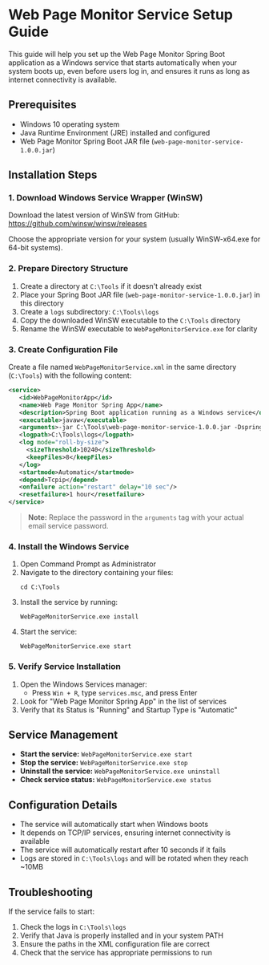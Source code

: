 # Web Page Monitor Service Setup Guide

This guide will help you set up the Web Page Monitor Spring Boot application as a Windows service that starts automatically when your system boots up, even before users log in, and ensures it runs as long as internet connectivity is available.

## Prerequisites

- Windows 10 operating system
- Java Runtime Environment (JRE) installed and configured
- Web Page Monitor Spring Boot JAR file (`web-page-monitor-service-1.0.0.jar`)

## Installation Steps

### 1. Download Windows Service Wrapper (WinSW)

Download the latest version of WinSW from GitHub: https://github.com/winsw/winsw/releases

Choose the appropriate version for your system (usually WinSW-x64.exe for 64-bit systems).

### 2. Prepare Directory Structure

1. Create a directory at `C:\Tools` if it doesn't already exist
2. Place your Spring Boot JAR file (`web-page-monitor-service-1.0.0.jar`) in this directory
3. Create a `logs` subdirectory: `C:\Tools\logs`
4. Copy the downloaded WinSW executable to the `C:\Tools` directory
5. Rename the WinSW executable to `WebPageMonitorService.exe` for clarity

### 3. Create Configuration File

Create a file named `WebPageMonitorService.xml` in the same directory (`C:\Tools`) with the following content:

```xml
<service>
   <id>WebPageMonitorApp</id>
   <name>Web Page Monitor Spring App</name>
   <description>Spring Boot application running as a Windows service</description>
   <executable>javaw</executable>
   <arguments>-jar C:\Tools\web-page-monitor-service-1.0.0.jar -Dspring.mail.password="password"</arguments>
   <logpath>C:\Tools\logs</logpath>
   <log mode="roll-by-size">
     <sizeThreshold>10240</sizeThreshold>
     <keepFiles>8</keepFiles>
   </log>
   <startmode>Automatic</startmode>
   <depend>Tcpip</depend>
   <onfailure action="restart" delay="10 sec"/>
   <resetfailure>1 hour</resetfailure>
</service>
```

> **Note:** Replace the password in the `arguments` tag with your actual email service password.

### 4. Install the Windows Service

1. Open Command Prompt as Administrator
2. Navigate to the directory containing your files:
   ```
   cd C:\Tools
   ```
3. Install the service by running:
   ```
   WebPageMonitorService.exe install
   ```
4. Start the service:
   ```
   WebPageMonitorService.exe start
   ```

### 5. Verify Service Installation

1. Open the Windows Services manager:
   - Press `Win + R`, type `services.msc`, and press Enter
2. Look for "Web Page Monitor Spring App" in the list of services
3. Verify that its Status is "Running" and Startup Type is "Automatic"

## Service Management

- **Start the service:** `WebPageMonitorService.exe start`
- **Stop the service:** `WebPageMonitorService.exe stop`
- **Uninstall the service:** `WebPageMonitorService.exe uninstall`
- **Check service status:** `WebPageMonitorService.exe status`

## Configuration Details

- The service will automatically start when Windows boots
- It depends on TCP/IP services, ensuring internet connectivity is available
- The service will automatically restart after 10 seconds if it fails
- Logs are stored in `C:\Tools\logs` and will be rotated when they reach ~10MB

## Troubleshooting

If the service fails to start:

1. Check the logs in `C:\Tools\logs`
2. Verify that Java is properly installed and in your system PATH
3. Ensure the paths in the XML configuration file are correct
4. Check that the service has appropriate permissions to run